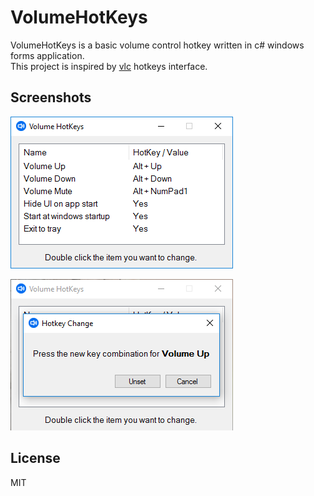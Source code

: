 
VolumeHotKeys
=========

VolumeHotKeys is a basic volume control hotkey written in c# windows forms application. <br />
This project is inspired by [vlc][link1] hotkeys interface.

## Screenshots
![Alt text](/Screenshots/01_main.png/?raw=true "main")

![Alt text](/Screenshots/02_hotkeychange.png/?raw=true "hotkeychange")

## License

MIT

[link1]: https://github.com/videolan/vlc
